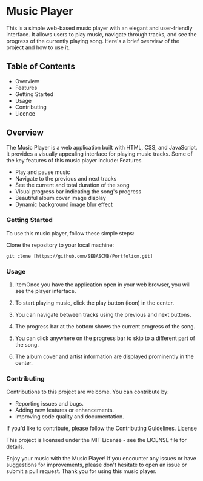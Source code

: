 # Music Player

This is a simple web-based music player with an elegant and user-friendly interface. It allows users to play music, navigate through tracks, and see the progress of the currently playing song. Here's a brief overview of the project and how to use it.

## Table of Contents

* Overview
* Features
* Getting Started
* Usage
* Contributing
* Licence

## Overview

The Music Player is a web application built with HTML, CSS, and JavaScript. It provides a visually appealing interface for playing music tracks. Some of the key features of this music player include:
Features

* Play and pause music
* Navigate to the previous and next tracks
* See the current and total duration of the song
* Visual progress bar indicating the song's progress
* Beautiful album cover image display
* Dynamic background image blur effect

### Getting Started

To use this music player, follow these simple steps:

Clone the repository to your local machine:
```
git clone [https://github.com/SEBASCMB/Portfoliom.git]
```

### Usage

1. ItemOnce you have the application open in your web browser, you will see the player interface.

2. To start playing music, click the play button (icon) in the center.

3. You can navigate between tracks using the previous and next buttons.

4. The progress bar at the bottom shows the current progress of the song.

5. You can click anywhere on the progress bar to skip to a different part of the song.

6. The album cover and artist information are displayed prominently in the center.

### Contributing

Contributions to this project are welcome. You can contribute by:

* Reporting issues and bugs.
* Adding new features or enhancements.
* Improving code quality and documentation.

If you'd like to contribute, please follow the Contributing Guidelines.
License

This project is licensed under the MIT License - see the LICENSE file for details.

Enjoy your music with the Music Player! If you encounter any issues or have suggestions for improvements, please don't hesitate to open an issue or submit a pull request. Thank you for using this music player.
